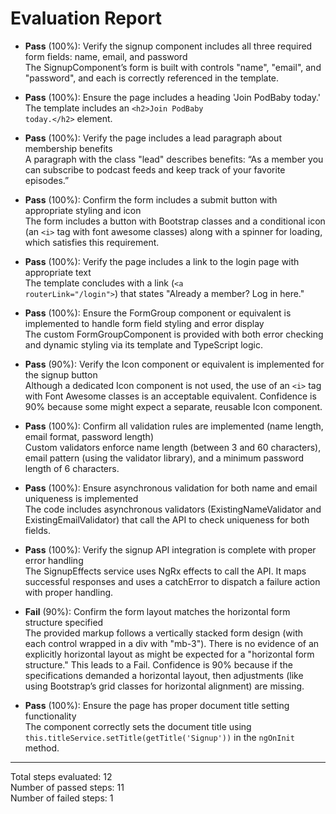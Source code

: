 # Evaluation Report

- **Pass** (100%): Verify the signup component includes all three required form fields: name, email, and password  
  The SignupComponent’s form is built with controls "name", "email", and "password", and each is correctly referenced in the template.

- **Pass** (100%): Ensure the page includes a heading 'Join PodBaby today.'  
  The template includes an <code>&lt;h2&gt;Join PodBaby today.&lt;/h2&gt;</code> element.

- **Pass** (100%): Verify the page includes a lead paragraph about membership benefits  
  A paragraph with the class "lead" describes benefits: “As a member you can subscribe to podcast feeds and keep track of your favorite episodes.”

- **Pass** (100%): Confirm the form includes a submit button with appropriate styling and icon  
  The form includes a button with Bootstrap classes and a conditional icon (an <code>&lt;i&gt;</code> tag with font awesome classes) along with a spinner for loading, which satisfies this requirement.

- **Pass** (100%): Verify the page includes a link to the login page with appropriate text  
  The template concludes with a link (<code>&lt;a routerLink="/login"&gt;</code>) that states "Already a member? Log in here."

- **Pass** (100%): Ensure the FormGroup component or equivalent is implemented to handle form field styling and error display  
  The custom FormGroupComponent is provided with both error checking and dynamic styling via its template and TypeScript logic.

- **Pass** (90%): Verify the Icon component or equivalent is implemented for the signup button  
  Although a dedicated Icon component is not used, the use of an <code>&lt;i&gt;</code> tag with Font Awesome classes is an acceptable equivalent. Confidence is 90% because some might expect a separate, reusable Icon component.

- **Pass** (100%): Confirm all validation rules are implemented (name length, email format, password length)  
  Custom validators enforce name length (between 3 and 60 characters), email pattern (using the validator library), and a minimum password length of 6 characters.

- **Pass** (100%): Ensure asynchronous validation for both name and email uniqueness is implemented  
  The code includes asynchronous validators (ExistingNameValidator and ExistingEmailValidator) that call the API to check uniqueness for both fields.

- **Pass** (100%): Verify the signup API integration is complete with proper error handling  
  The SignupEffects service uses NgRx effects to call the API. It maps successful responses and uses a catchError to dispatch a failure action with proper handling.

- **Fail** (90%): Confirm the form layout matches the horizontal form structure specified  
  The provided markup follows a vertically stacked form design (with each control wrapped in a div with "mb-3"). There is no evidence of an explicitly horizontal layout as might be expected for a "horizontal form structure." This leads to a Fail. Confidence is 90% because if the specifications demanded a horizontal layout, then adjustments (like using Bootstrap’s grid classes for horizontal alignment) are missing.

- **Pass** (100%): Ensure the page has proper document title setting functionality  
  The component correctly sets the document title using <code>this.titleService.setTitle(getTitle('Signup'))</code> in the <code>ngOnInit</code> method.

---

Total steps evaluated: 12  
Number of passed steps: 11  
Number of failed steps: 1